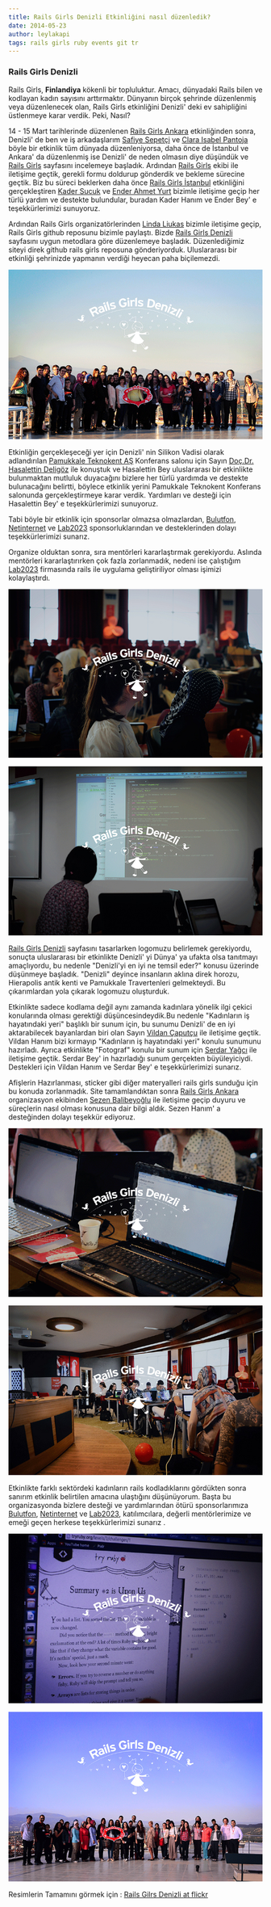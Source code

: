 ```yaml
---
title: Rails Girls Denizli Etkinliğini nasıl düzenledik?
date: 2014-05-23
author: leylakapi
tags: rails girls ruby events git tr
---
```


### Rails Girls Denizli

Rails Girls, **Finlandiya** kökenli bir  topluluktur. Amacı, dünyadaki Rails bilen ve kodlayan kadın sayısını arttırmaktır.
Dünyanın birçok şehrinde düzenlenmiş veya düzenlenecek olan, Rails Girls etkinliğini Denizli' deki ev sahipliğini üstlenmeye karar verdik. Peki, Nasıl?

14 - 15 Mart tarihlerinde düzenlenen [Rails Girls Ankara](http://railsgirls.com/ankara) etkinliğinden sonra, Denizli' de ben ve iş arkadaşlarım [Safiye Sepetçi](https://twitter.com/safiyesepetci)
ve [Clara Isabel Pantoja](https://twitter.com/klapancg) böyle bir etkinlik tüm dünyada düzenleniyorsa, daha önce de İstanbul ve Ankara' da düzenlenmiş ise Denizli' de neden olmasın diye düşündük ve [Rails Girls](http://railsgirls.com/)
sayfasını incelemeye başladık. Ardından [Rails Girls](http://railsgirls.com/) ekibi ile iletişime geçtik, gerekli formu doldurup gönderdik ve bekleme sürecine geçtik.
Biz bu süreci beklerken daha önce [Rails Girls İstanbul](http://railsgirls.com/istanbul) etkinliğini gerçekleştiren [Kader Sucuk](https://twitter.com/sucuklukfasulye) ve [Ender Ahmet Yurt](https://twitter.com/enderahmetyurt) bizimle iletişime geçip
her türlü yardım ve destekte bulundular, buradan Kader Hanım ve Ender Bey' e teşekkürlerimizi sunuyoruz.

Ardından Rails Girls organizatörlerinden [Linda Liukas](https://twitter.com/lindaliukas) bizimle iletişime geçip, Rails Girls github reposunu bizimle paylaştı.
Bizde [Rails Girls Denizli](http://railsgirls.com/denizli) sayfasını uygun metodlara göre düzenlemeye başladık. Düzenlediğimiz siteyi direk github rails girls reposuna gönderiyorduk.
Uluslararası bir etkinliği şehrinizde yapmanın verdiği heyecan paha biçilemezdi.

![Rails Girls Denizli](../assets/images/articles/2014-05-23-rails-girls-event/railsgirls7.jpg)

Etkinliğin gerçekleşeceği yer için Denizli' nin Silikon Vadisi olarak adlandırılan [Pamukkale Teknokent AŞ](http://www.pauteknokent.com.tr/) Konferans salonu için
Sayın [Doç.Dr. Hasalettin Deligöz](http://hdeligoz.pau.edu.tr/?lang=en) ile konuştuk ve Hasalettin Bey uluslararası bir etkinlikte bulunmaktan mutluluk duyacağını bizlere her türlü yardımda ve destekte
bulunacağını belirtti, böylece etkinlik yerini Pamukkale Teknokent Konferans salonunda gerçekleştirmeye karar verdik. Yardımları ve desteği için Hasalettin Bey' e teşekkürlerimizi sunuyoruz.

Tabi böyle bir etkinlik için sponsorlar olmazsa olmazlardan, [Bulutfon](https://bulutfon.com/), [Netinternet](http://www.netinternet.com.tr/) ve
[Lab2023](http://lab2023.com/) sponsorluklarından ve desteklerinden dolayı teşekkürlerimizi sunarız.

Organize olduktan sonra, sıra mentörleri kararlaştırmak gerekiyordu. Aslında mentörleri kararlaştırırken çok fazla zorlanmadık, nedeni ise çalıştığım
[Lab2023](http://lab2023.com/) firmasında rails ile uygulama geliştiriliyor olması işimizi kolaylaştırdı.

![Rails Girls Denizli](../assets/images/articles/2014-05-23-rails-girls-event/railsgirls1.jpg)

![Rails Girls Denizli](../assets/images/articles/2014-05-23-rails-girls-event/railsgirls2.jpg)

[Rails Girls Denizli](http://railsgirls.com/denizli) sayfasını tasarlarken logomuzu belirlemek gerekiyordu, sonuçta uluslararası bir etkinlikte Denizli' yi Dünya' ya
ufakta olsa tanıtmayı amaçlıyordu, bu nedenle "Denizli'yi en iyi ne temsil eder?" konusu üzerinde düşünmeye başladık. "Denizli" deyince insanların aklına direk horozu, Hierapolis antik kenti ve Pamukkale Travertenleri gelmekteydi.
Bu çıkarımlardan yola çıkarak logomuzu oluşturduk.

Etkinlikte sadece kodlama değil aynı zamanda kadınlara yönelik ilgi çekici konularında olması gerektiği düşüncesindeydik.Bu nedenle "Kadınların iş hayatındaki yeri"
başlıklı bir sunum için, bu sunumu Denizli' de en iyi aktarabilecek bayanlardan biri olan Sayın [Vildan Çaputçu](http://www.anjeads.com/tasarimcilar/vildan-caputcu) ile
iletişime geçtik. Vildan Hanım bizi kırmayıp "Kadınların iş hayatındaki yeri" konulu sunumunu hazırladı. Ayrıca etkinlikte "Fotograf" konulu bir sunum için [Serdar Yağcı](https://twitter.com/Sevliya)
ile iletişime geçtik. Serdar Bey' in hazırladığı sunum gerçekten büyüleyiciydi. Destekleri için Vildan Hanım ve Serdar Bey' e teşekkürlerimizi sunarız.


Afişlerin Hazırlanması, sticker gibi diğer materyalleri rails girls sunduğu için bu konuda zorlanmadık. Site tamamlandıktan sonra [Rails Girls Ankara](http://railsgirls.com/ankara) organizasyon ekibinden [Sezen Balibeyoğlu](https://twitter.com/SezenBalibeyolu)
ile iletişime geçip duyuru ve süreçlerin nasıl olması konusuna dair bilgi aldık. Sezen Hanım' a desteğinden dolayı teşekkür ediyoruz.

![Rails Girls Denizli](../assets/images/articles/2014-05-23-rails-girls-event/railsgirls3.jpg)

![Rails Girls Denizli](../assets/images/articles/2014-05-23-rails-girls-event/railsgirls4.jpg)

Etkinlikte farklı sektördeki kadınların rails kodladıklarını gördükten sonra sanırım etkinlik belirtilen amacına ulaştığını düşünüyorum. Başta bu organizasyonda bizlere desteği ve yardımlarından ötürü sponsorlarımıza [Bulutfon](https://bulutfon.com/), [Netinternet](http://www.netinternet.com.tr/)
ve [Lab2023](http://lab2023.com/), katılımcılara, değerli mentörlerimize ve emeği geçen herkese teşekkürlerimizi sunarız .

![Rails Girls Denizli](../assets/images/articles/2014-05-23-rails-girls-event/railsgirls5.jpg)


![Rails Girls Denizli](../assets/images/articles/2014-05-23-rails-girls-event/railsgirls6.jpg)

Resimlerin Tamamını görmek için : [Rails Gilrs Denizli at flickr](https://www.flickr.com/photos/122188945@N05/sets/72157644393068979/)